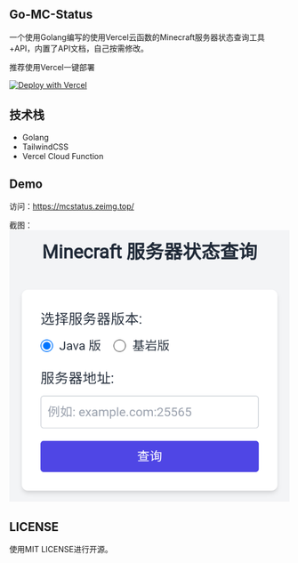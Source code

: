 ## Go-MC-Status
一个使用Golang编写的使用Vercel云函数的Minecraft服务器状态查询工具+API，内置了API文档，自己按需修改。

推荐使用Vercel一键部署

[![Deploy with Vercel](https://vercel.com/button)](https://vercel.com/import/project?template=https://github.com/MengZe2l/Go-MC-Status)

## 技术栈
- Golang
- TailwindCSS
- Vercel Cloud Function

## Demo
访问：https://mcstatus.zeimg.top/

截图：
![Demo图片](/demo_image/Screenshot_2024_1106_104151.png)

## LICENSE
使用MIT LICENSE进行开源。